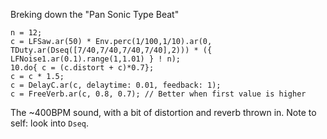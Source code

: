 Breking down the "Pan Sonic Type Beat"

```supercollider
n = 12;
c = LFSaw.ar(50) * Env.perc(1/100,1/10).ar(0, TDuty.ar(Dseq([7/40,7/40,7/40,7/40],2))) * ({ LFNoise1.ar(0.1).range(1,1.01) } ! n);
10.do{ c = (c.distort + c)*0.7};
c = c * 1.5;
c = DelayC.ar(c, delaytime: 0.01, feedback: 1);
c = FreeVerb.ar(c, 0.8, 0.7); // Better when first value is higher
```
The ~400BPM sound, with a bit of distortion and reverb thrown in. Note to self: look into `Dseq`.

